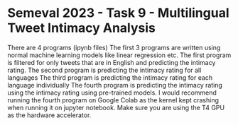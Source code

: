 # Semeval 2023 - Task 9 - Multilingual Tweet Intimacy Analysis

There are 4 programs (ipynb files)
The first 3 programs are written using normal machine learning models like linear regression etc.
The first program is filtered for only tweets that are in English and predicting the intimacy rating.
The second program is predicting the intimacy rating for all languages
The third program is predicting the intimacy rating for each language individually
The fourth program is predicting the intimacy rating using the intimacy rating using pre-trained models. I would recommend running the fourth program on Google Colab as the kernel kept crashing when running it on jupyter notebook. Make sure you are using the T4 GPU as the hardware accelerator.

